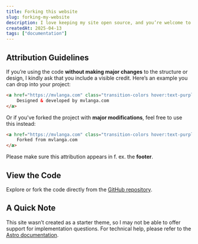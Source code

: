 ```yaml
---
title: Forking this website
slug: forking-my-website
description: I love keeping my site open source, and you’re welcome to use the code for your own project — with proper attribution. That said, I’ve put a significant amount of time and care into designing and building this version of the site, so I’d appreciate it if you didn’t claim the work as your own.
createdAt: 2025-04-13
tags: ["documentation"]
---
```


## Attribution Guidelines

If you’re using the code **without making major changes** to the structure or design, I kindly ask that you include a visible credit. Here’s an example you can drop into your project:

```html
<a href="https://mvlanga.com" class="transition-colors hover:text-purple-300">
    Designed & developed by mvlanga.com
</a>
```

Or if you've forked the project with **major modifications**, feel free to use this instead:

```html
<a href="https://mvlanga.com" class="transition-colors hover:text-purple-300">
    Forked from mvlanga.com
</a>
```

Please make sure this attribution appears in f. ex. the **footer**.

## View the Code
Explore or fork the code directly from the [GitHub repository](https://github.com/mvlanga/mvlanga-com-astro).

## A Quick Note

This site wasn’t created as a starter theme, so I may not be able to offer support for implementation questions. For technical help, please refer to the [Astro documentation](https://docs.astro.build).
